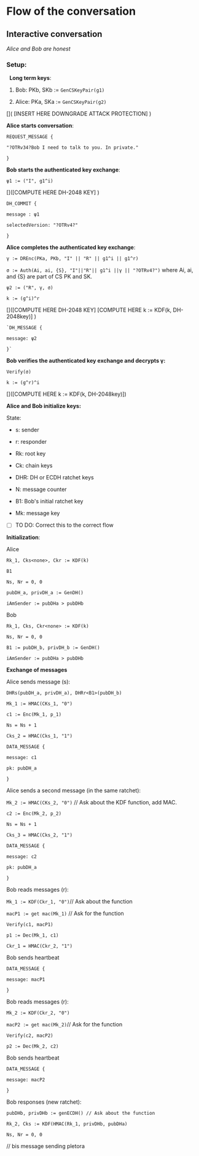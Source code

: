 # Flow of the conversation

## Interactive conversation

_Alice and Bob are honest_

### Setup:
&nbsp;
**Long term keys**:

1. Bob: PKb, SKb := `GenCSKeyPair(g1)`

2. Alice: PKa, SKa := `GenCSKeyPair(g2)`

[](
[INSERT HERE DOWNGRADE ATTACK PROTECTION]
)

**Alice starts conversation**:

```
REQUEST_MESSAGE {

"?OTRv34?Bob I need to talk to you. In private."

}
```

**Bob starts the authenticated key exchange**:

`ψ1 := ("I", g1^i)`

[]([COMPUTE HERE DH-2048 KEY]
)

```
DH_COMMIT {

message : ψ1

selectedVersion: "?OTRv4?"

}
```

**Alice completes the authenticated key exchange**:

`γ := DREnc(PKa, PKb, "I" || "R" || g1^i || g1^r)`

`σ := Auth(Ai, ai, {S}, "I"||"R"|| g1^i ||γ || "?OTRv4?")` where Ai, ai, and {S} are part of CS PK and SK.

`ψ2 := ("R", γ, σ)`

`k := (g^i)^r`

[]([COMPUTE HERE DH-2048 KEY]
[COMPUTE HERE k := KDF(k, DH-2048key)]
)

```
`DH_MESSAGE {

message: ψ2

}`
```

**Bob verifies the authenticated key exchange and decrypts γ:**

`Verify(σ)`

`k := (g^r)^i`

[]([COMPUTE HERE k := KDF(k, DH-2048key)])

**Alice and Bob initialize keys:**

State:

* s: sender

* r: responder

* Rk: root key

* Ck: chain keys

* DHR: DH or ECDH ratchet keys

* N: message counter

* B1: Bob's initial ratchet key

* Mk: message key

- [ ] TO DO: Correct this to the correct flow


**Initialization**:

Alice

```
Rk_1, Cks<none>, Ckr := KDF(k)

B1

Ns, Nr = 0, 0

pubDH_a, privDH_a := GenDH()

iAmSender := pubDHa > pubDHb
```

Bob

```
Rk_1, Cks, Ckr<none> := KDF(k)

Ns, Nr = 0, 0

B1 := pubDH_b, privDH_b := GenDH()

iAmSender := pubDHa > pubDHb
```

**Exchange of messages**

Alice sends message (s):

`DHRs(pubDH_a, privDH_a), DHRr<B1>(pubDH_b)`

`Mk_1 := HMAC(CKs_1, "0")`

`c1 := Enc(Mk_1, p_1)`

`Ns = Ns + 1`

`Cks_2 = HMAC(Cks_1, "1")`

```
DATA_MESSAGE {

message: c1

pk: pubDH_a

}
```

Alice sends a second message (in the same ratchet):

`Mk_2 := HMAC(CKs_2, "0")` // Ask about the KDF function, add MAC. 

`c2 := Enc(Mk_2, p_2)`

`Ns = Ns + 1`

`Cks_3 = HMAC(Cks_2, "1")`

```
DATA_MESSAGE {

message: c2

pk: pubDH_a

}
```

Bob reads messages (r):

`Mk_1 := KDF(Ckr_1, "0")`// Ask about the function

`macP1 := get mac(Mk_1)` // Ask for the function

`Verify(c1, macP1)`

`p1 := Dec(Mk_1, c1)`

`Ckr_1 = HMAC(Ckr_2, "1")`


Bob sends heartbeat

```
DATA_MESSAGE {

message: macP1

}
```

Bob reads messages (r):

`Mk_2 := KDF(Ckr_2, "0")`

`macP2 := get mac(Mk_2)`// Ask for the function

`Verify(c2, macP2)`

`p2 := Dec(Mk_2, c2)`

Bob sends heartbeat

```
DATA_MESSAGE {

message: macP2

}
```

Bob responses (new ratchet):

`pubDHb, privDHb := genECDH() // Ask about the function`

`Rk_2, Cks := KDF(HMAC(Rk_1, privDHb, pubDHa)`

`Ns, Nr = 0, 0`

// bis message sending pletora
